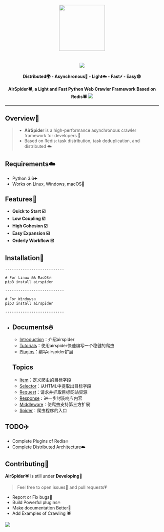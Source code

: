 <p align="center">
    <img src="https://picreso.oss-cn-beijing.aliyuncs.com/airs.png" width="150px">
    <h1 align="center"><img src="http://picreso.oss-cn-beijing.aliyuncs.com/font.png" /></h1>
    <p align="center" style="font-weight:bold">
        Distributed🌍  -  Asynchronous🏃  -  Light☁️  -  Fast⚡️ - Easy😄
      <br>
       <br>
     		AirSpider🕷️, a Light and Fast Python Web Crawler Framework Based on Redis🕷️
      <img src="http://picreso.oss-cn-beijing.aliyuncs.com/airdemo.png">
</p>    




---

## Overview👀

> + **AirSpider** is a high-performance asynchronous crawler framework for developers 🚀
> + Based on Redis: task distribution, task deduplication, and distributed ☁️
>

## Requirements☁️

- Python 3.6➕
- Works on Linux, Windows, macOS🍎

## Features🌲

+ **Quick to Start ☑️**
+ **Low Coupling ☑️**
+ **High Cohesion ☑️**
+ **Easy Expansion ☑️**
+ **Orderly Workflow ☑️**

## Installation🔨

``` shell
---------------------------

# For Linux && MacOS🔥
pip3 install airspider

---------------------------

# For Windows🔥
pip3 install airspider

---------------------------
```

+ ## Documents🔥

  + [Introduction](https://github.com/Xunzhuo/AirSpider/tree/master/Docs/cn/introduction.md)：介绍airspider
  + [Tutorials](https://github.com/Xunzhuo/AirSpider/tree/master/Docs/cn/tutorials.md)：使用airspider快速编写一个稳健的爬虫
  + [Plugins](https://github.com/Xunzhuo/AirSpider/tree/master/Docs/cn/plugins.md)：编写airspider扩展

  ## Topics

  - [Item](https://github.com/Xunzhuo/AirSpider/tree/master/Docs/cn/topics/item.md)：定义爬虫的目标字段
  - [Selector](https://github.com/Xunzhuo/AirSpider/tree/master/Docs/cn/topics/selector.md)：从HTML中提取出目标字段
  - [Request](https://github.com/Xunzhuo/AirSpider/tree/master/Docs/cn/topics/request.md)：请求并抓取目标网站资源
  - [Response](https://github.com/Xunzhuo/AirSpider/tree/master/Docs/cn/topics/response.md)：进一步封装响应内容
  - [Middleware](https://github.com/Xunzhuo/AirSpider/tree/master/Docs/cn/topics/middleware.md)：使爬虫支持第三方扩展
  - [Spider](https://github.com/Xunzhuo/AirSpider/tree/master/Docs/cn/topics/spider.md)：爬虫程序的入口

## TODO✈️

+ Complete Plugins of Redis🔥
+ Complete Distributed Architecture☁️

## Contributing👬

**AirSpider**🕷️ is still under **Developing**🔨

> Feel free to open issues💬 and pull requests💗

- Report or Fix bugs🌈
- Build Powerful plugins🔥
- Make documentation Better📖
- Add Examples of Crawling 🕷️

![](http://picreso.oss-cn-beijing.aliyuncs.com/monkey.jpg)
